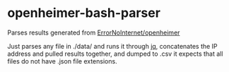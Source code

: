 # openheimer-bash-parser
Parses results generated from [ErrorNoInternet/openheimer](https://github.com/ErrorNoInternet/openheimer)

Just parses any file in ./data/ and runs it through [jq](https://github.com/stedolan/jq), concatenates the IP address and pulled results together, and dumped to .csv
it expects that all files do not have .json file extensions.

